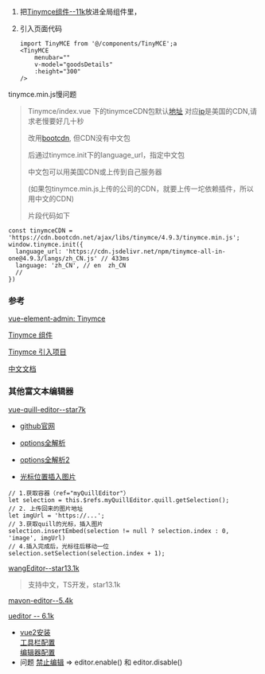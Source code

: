 1. 把[Tinymce组件--11k](https://github.com/PanJiaChen/vue-element-admin/blob/master/src/components/Tinymce)放进全局组件里，

2. 引入页面代码

   ```
   import TinyMCE from '@/components/TinyMCE';a
   <TinyMCE
       menubar=""
       v-model="goodsDetails"
       :height="300"
   />
   ```

   

tinymce.min.js慢问题

   > Tinymce/index.vue 下的tinymceCDN包默认[地址](https://cdn.jsdelivr.net/npm/tinymce-all-in-one@4.9.3/tinymce.min.js) 对应[ip](151.101.109.229)是美国的CDN,请求老慢要好几十秒
   >
   > 改用[bootcdn](https://cdn.bootcdn.net/ajax/libs/tinymce/4.9.3/tinymce.min.js), 但CDN没有中文包
   >
   > 后通过tinymce.init下的language_url，指定中文包
   >
   > 中文包可以用美国CDN或上传到自己服务器 
   >
   > (如果包tinymce.min.js上传的公司的CDN，就要上传一坨依赖插件，所以用中文的CDN)
   >
   > 片段代码如下

   ```
   const tinymceCDN = 'https://cdn.bootcdn.net/ajax/libs/tinymce/4.9.3/tinymce.min.js';
   window.tinymce.init({
     language_url: 'https://cdn.jsdelivr.net/npm/tinymce-all-in-one@4.9.3/langs/zh_CN.js' // 433ms
     language: 'zh_CN', // en  zh_CN
     // 
   })
   ```

 







  

### 参考

[vue-element-admin: Tinymce](https://panjiachen.github.io/vue-element-admin-site/feature/component/rich-editor.html#tinymce)

[Tinymce 组件](https://github.com/PanJiaChen/vue-element-admin/blob/master/src/views/components-demo/tinymce.vue)

[Tinymce 引入项目](https://www.jianshu.com/p/ad02e71a4fae)

[中文文档](http://tinymce.ax-z.cn/)



### 其他富文本编辑器
[vue-quill-editor--star7k](https://www.cnblogs.com/zly430/p/10895307.html)

 - [github官网](https://github.com/surmon-china/vue-quill-editor)

 - [options全解析](https://blog.csdn.net/div_ma/article/details/79536634)

 - [options全解析2](https://www.cnblogs.com/wjlbk/p/12884661.html)

 - [光标位置插入图片](http://www.yuepc.com/a/1722.html)
```
// 1.获取容器（ref="myQuillEditor"）
let selection = this.$refs.myQuillEditor.quill.getSelection();
// 2. 上传回来的图片地址
let imgUrl = 'https://...'; 
// 3.获取quill的光标，插入图片
selection.insertEmbed(selection != null ? selection.index : 0, 'image', imgUrl)   
// 4.插入完成后，光标往后移动一位 
selection.setSelection(selection.index + 1);
```

[wangEditor--star13.1k](https://github.com/wangeditor-team/wangEditor)
> 支持中文，TS开发，star13.1k


[mavon-editor--5.4k](https://www.cnblogs.com/hermit-gyqy/p/12101324.html)


[ueditor -- 6.1k](https://github.com/fex-team/ueditor)
 - [vue2安装](https://www.wangeditor.com/v5/for-frame.html#vue2)<br/>[工具栏配置](https://www.wangeditor.com/v5/toolbar-config.html#getconfig)<br/>[编辑器配置](https://www.wangeditor.com/v5/editor-config.html)
 - 问题
   [禁止编辑](https://www.wangeditor.com/v5/editor-config.html#readonly) => editor.enable() 和 editor.disable() <br/>
